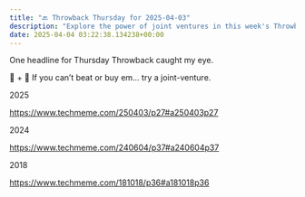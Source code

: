```yaml
---
title: "🔙 Throwback Thursday for 2025-04-03"
description: "Explore the power of joint ventures in this week's Throwback!"
date: 2025-04-04 03:22:38.134238+00:00
---
```


<!-- buttondown-editor-mode: fancy --><p>One headline for Thursday Throwback caught my eye.</p><p>🤝 + 🍪 If you can’t beat or buy em… try a joint-venture.</p><p>2025</p><p><a target="_blank" rel="noopener noreferrer nofollow" href="https://www.techmeme.com/250403/p27#a250403p27">https://www.techmeme.com/250403/p27#a250403p27</a></p><p>2024</p><p><a target="_blank" rel="noopener noreferrer nofollow" href="https://www.techmeme.com/240604/p37#a240604p37">https://www.techmeme.com/240604/p37#a240604p37</a></p><p>2018</p><p><a target="_blank" rel="noopener noreferrer nofollow" href="https://www.techmeme.com/181018/p36#a181018p36">https://www.techmeme.com/181018/p36#a181018p36</a></p><p></p>